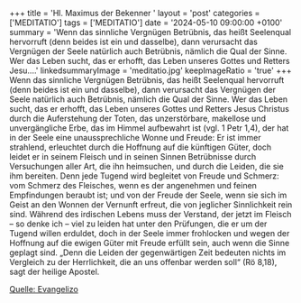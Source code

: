 +++
title = 'Hl. Maximus der Bekenner  '
layout = 'post'
categories = ['MEDITATIO']
tags = ['MEDITATIO']
date = '2024-05-10 09:00:00 +0100'
summary = 'Wenn das sinnliche Vergnügen Betrübnis, das heißt Seelenqual hervorruft (denn beides ist ein und dasselbe), dann verursacht das Vergnügen der Seele natürlich auch Betrübnis, nämlich die Qual der Sinne. Wer das Leben sucht, das er erhofft, das Leben unseres Gottes und Retters Jesu....'
linkedsummaryImage = 'meditatio.jpg'
keepImageRatio = 'true'
+++
Wenn das sinnliche Vergnügen Betrübnis, das heißt Seelenqual hervorruft (denn beides ist ein und dasselbe), dann verursacht das Vergnügen der Seele natürlich auch Betrübnis, nämlich die Qual der Sinne. Wer das Leben sucht, das er erhofft, das Leben unseres Gottes und Retters Jesus Christus durch die Auferstehung der Toten, das unzerstörbare, makellose und unvergängliche Erbe, das im Himmel aufbewahrt ist (vgl.<!--more--> 1 Petr 1,4), der hat in der Seele eine unaussprechliche Wonne und Freude: Er ist immer strahlend, erleuchtet durch die Hoffnung auf die künftigen Güter, doch leidet er in seinem Fleisch und in seinen Sinnen Betrübnisse durch Versuchungen aller Art, die ihn heimsuchen, und durch die Leiden, die sie ihm bereiten.
Denn jede Tugend wird begleitet von Freude und Schmerz: vom Schmerz des Fleisches, wenn es der angenehmen und feinen Empfindungen beraubt ist; und von der Freude der Seele, wenn sie sich im Geist an den Wonnen der Vernunft erfreut, die von jeglicher Sinnlichkeit rein sind. Während des irdischen Lebens muss der Verstand, der jetzt im Fleisch – so denke ich – viel zu leiden hat unter den Prüfungen, die er um der Tugend willen erduldet, doch in der Seele immer frohlocken und wegen der Hoffnung auf die ewigen Güter mit Freude erfüllt sein, auch wenn die Sinne geplagt sind. „Denn die Leiden der gegenwärtigen Zeit bedeuten nichts im Vergleich zu der Herrlichkeit, die an uns offenbar werden soll“ (Rö 8,18), sagt der heilige Apostel.


[Quelle: Evangelizo](https://evangeliumtagfuertag.org/DE/gospel)
